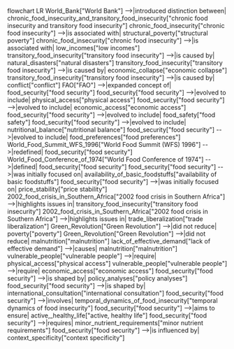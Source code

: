 flowchart LR
    World_Bank["World Bank"] -->|introduced distinction between| chronic_food_insecurity_and_transitory_food_insecurity["chronic food insecurity and transitory food insecurity"]
    chronic_food_insecurity["chronic food insecurity"] -->|is associated with| structural_poverty["structural poverty"]
    chronic_food_insecurity["chronic food insecurity"] -->|is associated with| low_incomes["low incomes"]
    transitory_food_insecurity["transitory food insecurity"] -->|is caused by| natural_disasters["natural disasters"]
    transitory_food_insecurity["transitory food insecurity"] -->|is caused by| economic_collapse["economic collapse"]
    transitory_food_insecurity["transitory food insecurity"] -->|is caused by| conflict["conflict"]
    FAO["FAO"] -->|expanded concept of| food_security["food security"]
    food_security["food security"] -->|evolved to include| physical_access["physical access"]
    food_security["food security"] -->|evolved to include| economic_access["economic access"]
    food_security["food security"] -->|evolved to include| food_safety["food safety"]
    food_security["food security"] -->|evolved to include| nutritional_balance["nutritional balance"]
    food_security["food security"] -->|evolved to include| food_preferences["food preferences"]
    World_Food_Summit_WFS_1996["World Food Summit (WFS) 1996"] -->|redefined| food_security["food security"]
    World_Food_Conference_of_1974["World Food Conference of 1974"] -->|defined| food_security["food security"]
    food_security["food security"] -->|was initially focused on| availability_of_basic_foodstuffs["availability of basic foodstuffs"]
    food_security["food security"] -->|was initially focused on| price_stability["price stability"]
    2002_food_crisis_in_Southern_Africa["2002 food crisis in Southern Africa"] -->|highlights issues in| transitory_food_insecurity["transitory food insecurity"]
    2002_food_crisis_in_Southern_Africa["2002 food crisis in Southern Africa"] -->|highlights issues in| trade_liberalization["trade liberalization"]
    Green_Revolution["Green Revolution"] -->|did not reduce| poverty["poverty"]
    Green_Revolution["Green Revolution"] -->|did not reduce| malnutrition["malnutrition"]
    lack_of_effective_demand["lack of effective demand"] -->|causes| malnutrition["malnutrition"]
    vulnerable_people["vulnerable people"] -->|require| physical_access["physical access"]
    vulnerable_people["vulnerable people"] -->|require| economic_access["economic access"]
    food_security["food security"] -->|is shaped by| policy_analyses["policy analyses"]
    food_security["food security"] -->|is shaped by| international_consultation["international consultation"]
    food_security["food security"] -->|involves| temporal_dynamics_of_food_insecurity["temporal dynamics of food insecurity"]
    food_security["food security"] -->|aims to ensure| active,_healthy_life["active, healthy life"]
    food_security["food security"] -->|requires| minor_nutrient_requirements["minor nutrient requirements"]
    food_security["food security"] -->|is influenced by| context_specificity["context specificity"]